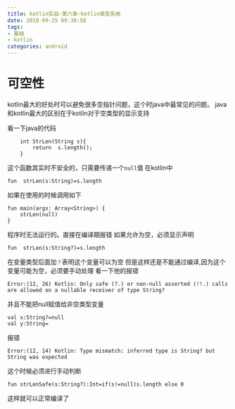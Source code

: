 ```yaml
---
title: kotlin实战-第六章-kotlin类型系统
date: 2018-09-25 09:38:58
tags:
- 基础
- kotlin
categories: android
---
```


# 可空性

kotlin最大的好处时可以避免很多空指针问题，这个时java中最常见的问题。
java和kotlin最大的区别在于kotlin对于空类型的显示支持

看一下java的代码
```
    int StrLen(String s){
        return  s.length();
    }
```
这个函数其实时不安全的，只需要传递一个`null`值
在kotlin中
```
fun  strLen(s:String)=s.length
```
如果在使用的时候调用如下
```
fun main(args: Array<String>) {
    strLen(null)
}

```
程序时无法运行的。直接在编译期报错
如果允许为空，必须显示声明
```
fun  strLen(s:String?)=s.length
```
在变量类型后面加`？`表明这个变量可以为空
但是这样还是不能通过编译,因为这个变量可能为空，必须要手动处理
看一下他的报错
```
Error:(12, 26) Kotlin: Only safe (?.) or non-null asserted (!!.) calls are allowed on a nullable receiver of type String?
```
并且不能把null赋值给非空类型变量
```
val x:String?=null
val y:String=
```
报错
```
Error:(12, 14) Kotlin: Type mismatch: inferred type is String? but String was expected
```
这个时候必须进行手动判断
```
fun strLenSafe(s:String?):Int=if(s!=null)s.length else 0
```
这样就可以正常编译了